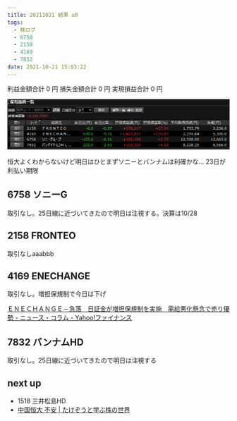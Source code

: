 ```yaml
---
title: 20211021 結果 ±0
tags:
  - 株ログ
  - 6758
  - 2158
  - 4169
  - 7832
date: 2021-10-21 15:03:22
---
```


利益金額合計 0 円
損失金額合計 0 円
実現損益合計 0 円

![i](/kab/img/20211021000.png)

恒大よくわからないけど明日はひとまずソニーとバンナムは利確かな... 23日が利払い期限

## 6758 ソニーG

取引なし。25日線に近づいてきたので明日は注視する。決算は10/28

## 2158 FRONTEO

取引なしaaabbb

## 4169 ENECHANGE

取引なし。増担保規制で今日は下げ

[ＥＮＥＣＨＡＮＧＥ－急落　日証金が増担保規制を実施　需給悪化懸念で売り優勢 - ニュース・コラム - Yahoo!ファイナンス](https://finance.yahoo.co.jp/news/detail/20211021-10000038-dzh-stocks)

## 7832 バンナムHD

取引なし。25日線に近づいてきたので明日は注視する

## next up

- 1518 三井松島HD
- [中国恒大 不安 | たけぞうと学ぶ株の世界](https://takezo50.com/849/)
